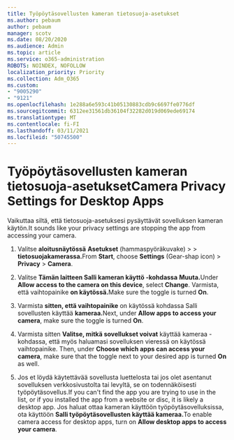 ```yaml
---
title: Työpöytäsovellusten kameran tietosuoja-asetukset
ms.author: pebaum
author: pebaum
manager: scotv
ms.date: 08/20/2020
ms.audience: Admin
ms.topic: article
ms.service: o365-administration
ROBOTS: NOINDEX, NOFOLLOW
localization_priority: Priority
ms.collection: Adm_O365
ms.custom:
- "9005290"
- "9121"
ms.openlocfilehash: 1e288a6e593c41b05130883cdb9c6697fe0776df
ms.sourcegitcommit: 6312ee31561db36104f32282d019d069ede69174
ms.translationtype: MT
ms.contentlocale: fi-FI
ms.lasthandoff: 03/11/2021
ms.locfileid: "50745500"
---
```

# <a name="camera-privacy-settings-for-desktop-apps"></a><span data-ttu-id="873b2-102">Työpöytäsovellusten kameran tietosuoja-asetukset</span><span class="sxs-lookup"><span data-stu-id="873b2-102">Camera Privacy Settings for Desktop Apps</span></span>

<span data-ttu-id="873b2-103">Vaikuttaa siltä, että tietosuoja-asetuksesi pysäyttävät sovelluksen kameran käytön.</span><span class="sxs-lookup"><span data-stu-id="873b2-103">It sounds like your privacy settings are stopping the app from accessing your camera.</span></span>

1.  <span data-ttu-id="873b2-104">Valitse **aloitusnäytössä** **Asetukset** (hammaspyöräkuvake) >   >  **tietosuojakamerassa.**</span><span class="sxs-lookup"><span data-stu-id="873b2-104">From **Start**, choose **Settings** (Gear-shap icon) > **Privacy** > **Camera**.</span></span>

2.  <span data-ttu-id="873b2-105">Valitse **Tämän laitteen Salli kameran käyttö -kohdassa** **Muuta.**</span><span class="sxs-lookup"><span data-stu-id="873b2-105">Under **Allow access to the camera on this device**, select **Change**.</span></span> <span data-ttu-id="873b2-106">Varmista, että vaihtopainike **on käytössä.**</span><span class="sxs-lookup"><span data-stu-id="873b2-106">Make sure the toggle is turned **On**.</span></span>

3.  <span data-ttu-id="873b2-107">Varmista **sitten, että vaihtopainike** on käytössä kohdassa Salli sovellusten käyttää **kameraa.**</span><span class="sxs-lookup"><span data-stu-id="873b2-107">Next, under **Allow apps to access your camera**, make sure the toggle is turned **On**.</span></span>

4.  <span data-ttu-id="873b2-108">Varmista sitten **Valitse, mitkä sovellukset voivat** käyttää kameraa -kohdassa, että myös haluamasi sovelluksen vieressä on käytössä vaihtopainike. </span><span class="sxs-lookup"><span data-stu-id="873b2-108">Then, under **Choose which apps can access your camera**, make sure that the toggle next to your desired app is turned **On** as well.</span></span>

5.  <span data-ttu-id="873b2-109">Jos et löydä käytettävää sovellusta luettelosta tai jos olet asentanut sovelluksen verkkosivustolta tai levyltä, se on todennäköisesti työpöytäsovellus.</span><span class="sxs-lookup"><span data-stu-id="873b2-109">If you can't find the app you are trying to use in the list, or if you installed the app from a website or disc, it is likely a desktop app.</span></span> <span data-ttu-id="873b2-110">Jos haluat ottaa kameran käyttöön työpöytäsovelluksissa, ota käyttöön **Salli työpöytäsovellusten käyttää kameraa.**</span><span class="sxs-lookup"><span data-stu-id="873b2-110">To enable camera access for desktop apps, turn on **Allow desktop apps to access your camera**.</span></span>
